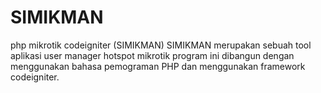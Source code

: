 # SIMIKMAN
php mikrotik codeigniter (SIMIKMAN)
SIMIKMAN merupakan sebuah tool aplikasi user manager hotspot mikrotik
program ini dibangun dengan menggunakan bahasa pemograman PHP dan menggunakan framework codeigniter.
